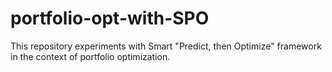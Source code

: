 # portfolio-opt-with-SPO
This repository experiments with Smart "Predict, then Optimize" framework in the context of portfolio optimization.

